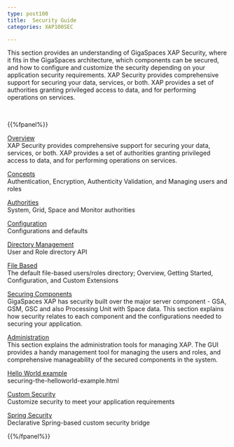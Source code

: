 ```yaml
---
type: post100
title:  Security Guide
categories: XAP100SEC

---
```




This section provides an understanding of GigaSpaces XAP Security, where it fits in the GigaSpaces architecture, which components can be secured, and how to configure and customize the security depending on your application security requirements. XAP Security provides comprehensive support for securing your data, services, or both. XAP provides a set of authorities granting privileged access to data, and for performing operations on services.


<br>


{{%fpanel%}}

[Overview](./security.html)<br>
XAP Security provides comprehensive support for securing your data, services, or both. XAP provides a set of authorities granting privileged access to data, and for performing operations on services.

[Concepts](./security-concepts.html)<br>
Authentication, Encryption, Authenticity Validation, and Managing users and roles

[Authorities](./security-authorities.html)<br>
System, Grid, Space and Monitor authorities

[Configuration](./security-configurations.html)<br>
Configurations and defaults

[Directory Management](./programmatically-managing-the-security-directory.html)<br>
User and Role directory API

[File Based](./default-file-based-security-implementation.html)<br>
The default file-based users/roles directory; Overview, Getting Started, Configuration, and Custom Extensions

[Securing Components](./securing-xap-components.html)<br>
GigaSpaces XAP has security built over the major server component - GSA, GSM, GSC and also Processing Unit with Space data. This section explains how security relates to each component and the configurations needed to securing your application.

[Administration](./security-administration.html)<br>
This section explains the administration tools for managing XAP. The GUI provides a handy management tool for managing the users and roles, and comprehensive manageability of the secured components in the system.

[Hello World example](./securing-the-helloworld-example.html)<br>
securing-the-helloworld-example.html

[Custom Security](./custom-security.html)<br>
Customize security to meet your application requirements

[Spring Security](./spring-security-bridge.html)<br>
Declarative Spring-based custom security bridge

{{%/fpanel%}}